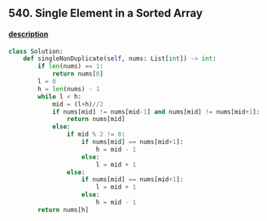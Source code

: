 ## 540. Single Element in a Sorted Array

#### [description](https://leetcode.com/problems/single-element-in-a-sorted-array/)

```python
class Solution:
    def singleNonDuplicate(self, nums: List[int]) -> int:
        if len(nums) == 1:
            return nums[0]
        l = 0
        h = len(nums) - 1 
        while l < h:
            mid = (l+h)//2
            if nums[mid] != nums[mid-1] and nums[mid] != nums[mid+1]:
                return nums[mid]
            else:
                if mid % 2 != 0:
                    if nums[mid] == nums[mid+1]:
                        h = mid - 1
                    else:
                        l = mid + 1
                else:
                    if nums[mid] == nums[mid+1]:
                        l = mid + 1
                    else:
                        h = mid - 1
        return nums[h]
```
        
